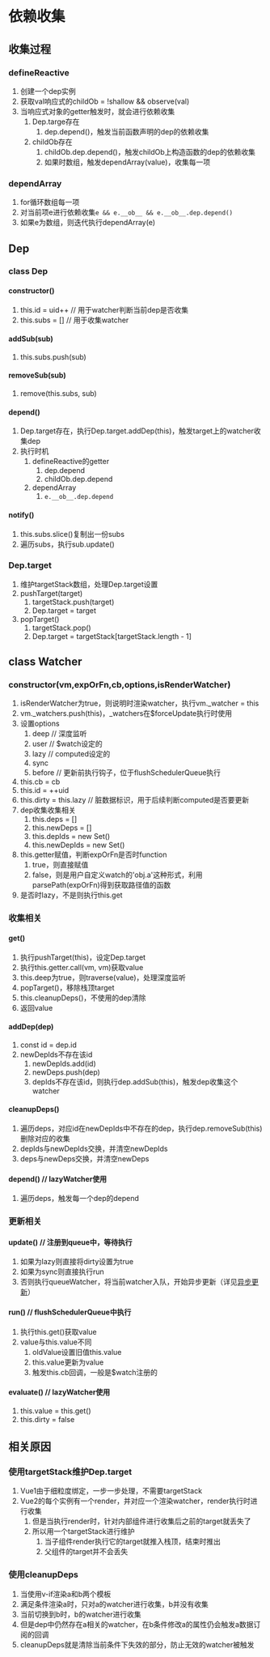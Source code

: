 # 依赖收集

## 收集过程

### defineReactive

1. 创建一个dep实例
2. 获取val响应式的childOb = !shallow && observe(val)
3. 当响应式对象的getter触发时，就会进行依赖收集
    1. Dep.targe存在
        1. dep.depend()，触发当前函数声明的dep的依赖收集
    2. childOb存在
        1. childOb.dep.depend()，触发childOb上构造函数的dep的依赖收集
        2. 如果时数组，触发dependArray(value)，收集每一项

### dependArray

1. for循环数组每一项
2. 对当前项e进行依赖收集`e && e.__ob__ && e.__ob__.dep.depend()`
3. 如果e为数组，则迭代执行dependArray(e)

## Dep

### class Dep

#### constructor()

1. this.id = uid++ // 用于watcher判断当前dep是否收集
2. this.subs = [] // 用于收集watcher

#### addSub(sub)

1. this.subs.push(sub)

#### removeSub(sub)

1. remove(this.subs, sub)

#### depend()

1. Dep.target存在，执行Dep.target.addDep(this)，触发target上的watcher收集dep
2. 执行时机
    1. defineReactive的getter
        1. dep.depend
        2. childOb.dep.depend
    2. dependArray
        1. `e.__ob__.dep.depend`

#### notify()

1. this.subs.slice()复制出一份subs
2. 遍历subs，执行sub.update()

### Dep.target

1. 维护targetStack数组，处理Dep.target设置
2. pushTarget(target)
    1. targetStack.push(target)
    2. Dep.target = target
3. popTarget()
    1. targetStack.pop()
    2. Dep.target = targetStack[targetStack.length - 1]

## class Watcher

### constructor(vm,expOrFn,cb,options,isRenderWatcher)

1. isRenderWatcher为true，则说明时渲染watcher，执行vm._watcher = this
2. vm._watchers.push(this)，_watchers在$forceUpdate执行时使用
3. 设置options
    1. deep // 深度监听
    2. user // $watch设定的
    3. lazy // computed设定的
    4. sync
    5. before // 更新前执行钩子，位于flushSchedulerQueue执行
4. this.cb = cb
5. this.id = ++uid
6. this.dirty = this.lazy // 脏数据标识，用于后续判断computed是否要更新
7. dep收集收集相关
    1. this.deps = []
    2. this.newDeps = []
    3. this.depIds = new Set()
    4. this.newDepIds = new Set()
8. this.getter赋值，判断expOrFn是否时function
    1. true，则直接赋值
    2. false，则是用户自定义watch的'obj.a'这种形式，利用parsePath(expOrFn)得到获取路径值的函数
9. 是否时lazy，不是则执行this.get

### 收集相关

#### get()

1. 执行pushTarget(this)，设定Dep.target
2. 执行this.getter.call(vm, vm)获取value
3. this.deep为true，则traverse(value)，处理深度监听
4. popTarget()，移除栈顶target
5. this.cleanupDeps()，不使用的dep清除
6. 返回value

#### addDep(dep)

1. const id = dep.id
2. newDepIds不存在该id
    1. newDepIds.add(id)
    2. newDeps.push(dep)
    3. depIds不存在该id，则执行dep.addSub(this)，触发dep收集这个watcher

#### cleanupDeps()

1. 遍历deps，对应id在newDepIds中不存在的dep，执行dep.removeSub(this)删除对应的收集
2. depIds与newDepIds交换，并清空newDepIds
3. deps与newDeps交换，并清空newDeps

#### depend() // lazyWatcher使用

1. 遍历deps，触发每一个dep的depend

### 更新相关

#### update() // 注册到queue中，等待执行

1. 如果为lazy则直接将dirty设置为true
2. 如果为sync则直接执行run
3. 否则执行queueWatcher，将当前watcher入队，开始异步更新（详见[异步更新](./04-异步更新.md)）

#### run() // flushSchedulerQueue中执行

1. 执行this.get()获取value
2. value与this.value不同
    1. oldValue设置旧值this.value
    2. this.value更新为value
    3. 触发this.cb回调，一般是$watch注册的

#### evaluate() // lazyWatcher使用

1. this.value = this.get()
2. this.dirty = false

## 相关原因

### 使用targetStack维护Dep.target

1. Vue1由于细粒度绑定，一步一步处理，不需要targetStack
2. Vue2的每个实例有一个render，并对应一个渲染watcher，render执行时进行收集
    1. 但是当执行render时，针对内部组件进行收集后之前的target就丢失了
    2. 所以用一个targetStack进行维护
        1. 当子组件render执行它的target就推入栈顶，结束时推出
        2. 父组件的target并不会丢失

### 使用cleanupDeps

1. 当使用v-if渲染a和b两个模板
2. 满足条件渲染a时，只对a的watcher进行收集，b并没有收集
3. 当前切换到b时，b的watcher进行收集
4. 但是dep中仍然存在a相关的watcher，在b条件修改a的属性仍会触发a数据订阅的回调
5. cleanupDeps就是清除当前条件下失效的部分，防止无效的watcher被触发
